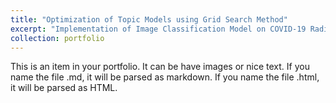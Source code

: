 ```yaml
---
title: "Optimization of Topic Models using Grid Search Method"
excerpt: "Implementation of Image Classification Model on COVID-19 Radiography dataset<br/><img src='/images/xray_covid.png'>"
collection: portfolio
---
```


This is an item in your portfolio. It can be have images or nice text. If you name the file .md, it will be parsed as markdown. If you name the file .html, it will be parsed as HTML. 
